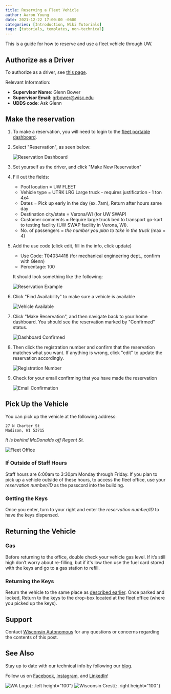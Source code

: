 ```yaml
---
title: Reserving a Fleet Vehicle
author: Aaron Young
date: 2021-12-22 17:00:00 -0600
categories: [Introduction, Wiki Tutorials]
tags: [tutorials, templates, non-technical]
---
```


This is a guide for how to reserve and use a fleet vehicle through UW.

## Authorize as a Driver

To authorize as a driver, see [this page](https://businessservices.wisc.edu/managing-risk/driver-authorization-and-insurance/driver-authorization/).

Relevant Information:

- __Supervisor Name__: Glenn Bower
- __Supervisor Email__: grbower@wisc.edu
- __UDDS code__: Ask Glenn

## Make the reservation

1. To make a reservation, you will need to login to the [fleet portable dashboard](https://fleetportal.wi.gov/Dashboard). 

2. Select "Reservation", as seen below:

	![Reservation Dashboard](/assets/img/tutorials/fleet-vehicle/1_dashboard_reservation.png)

3. Set yourself as the driver, and click "Make New Reservation"

4. Fill out the fields:

	- Pool location = UW FLEET
	- Vehicle type = UTRK LRG Large truck - requires justification - 1 ton 4x4
	- Dates = Pick up early in the day (ex. 7am), Return after hours same day
	- Destination city/state = Verona/WI (for UW SWAP)
	- Customer comments = Require large truck bed to transport go-kart to testing facility (UW SWAP facility in Verona, WI). 
	- No. of passengers = *the number you plan to take in the truck* (max = 4)

5. Add the use code (click edit, fill in the info, click update)

	- Use Code: T04034416 (for mechanical engineering dept., confirm with Glenn)
	- Percentage: 100

	It should look something like the following:

	![Reservation Example](/assets/img/tutorials/fleet-vehicle/2_reservation_example.png)

6. Click "Find Availability" to make sure a vehicle is available

	![Vehicle Available](/assets/img/tutorials/fleet-vehicle/3_vehicle_available.png)

7. Click "Make Reservation", and then navigate back to your home dashboard. You should see the reservation marked by "Confirmed" status.

	![Dashboard Confirmed](/assets/img/tutorials/fleet-vehicle/4_dashboard_confirmed.png)

8. Then click the registration number and confirm that the reservation matches what you want. If anything is wrong, click "edit" to update the reservation accordingly.

	![Registration Number](/assets/img/tutorials/fleet-vehicle/5_registration_number.png)

9. Check for your email confirming that you have made the reservation

	![Email Confirmation](/assets/img/tutorials/fleet-vehicle/6_email_confirmation.png)

## Pick Up the Vehicle

You can pick up the vehicle at the following address:

```
27 N Charter St
Madison, WI 53715
```

_It is behind McDonalds off Regent St._

![Fleet Office](/assets/img/tutorials/fleet-vehicle/7_fleet_office.png)

### If Outside of Staff Hours

Staff hours are 6:00am to 3:30pm Monday through Friday. If you plan to pick up a vehicle outside of these hours, to access the fleet office, use your _reservation number/ID_ as the passcord into the building.

### Getting the Keys

Once you enter, turn to your right and enter the _reservation number/ID_ to have the keys dispensed. 

## Returning the Vehicle

### Gas

Before returning to the office, double check your vehicle gas level. If it’s still high don’t worry about re-filling, but if it's low then use the fuel card stored with the keys and go to a gas station to refill.

### Returning the Keys

Return the vehicle to the same place as [described earlier](#pick-up-the-vehicle). Once parked and locked, Return to the keys to the drop-box located at the fleet office (where you picked up the keys).

## Support

Contact [Wisconsin Autonomous](mailto:wisconsinautonomous@studentorg.wisc.edu) for any questions or concerns regarding the contents of this post.

## See Also

Stay up to date with our technical info by following our [blog](https://wa.wisc.edu/blog).

Follow us on [Facebook](https://www.facebook.com/wisconsinautonomous/), [Instagram](https://www.instagram.com/wisconsinautonomous/), and [LinkedIn](https://www.linkedin.com/company/wisconsin-autonomous/about/)!

![WA Logo](/assets/img/logos/wa-white.png){: .left height="100"}
![Wisconsin Crest](/assets/img/logos/uw-crest.png){: .right height="100"}
